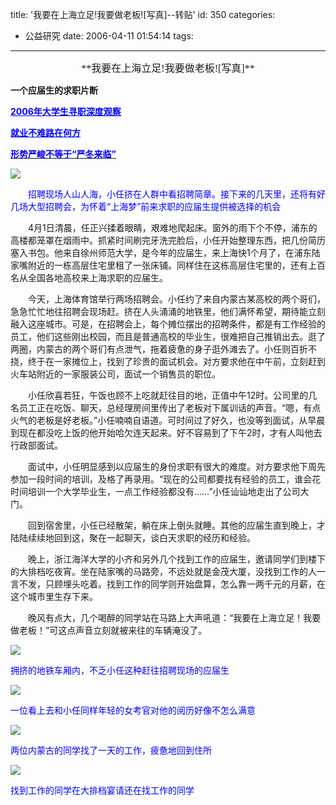 title: '我要在上海立足!我要做老板![写真]--转贴'
id: 350
categories:
  - 公益研究
date: 2006-04-11 01:54:14
tags:
---

<div id="msgcns!9697D6160EFEBC17!639" class="bvMsg"><div>
<div align="center"><font size="3"><font face="宋体"><span>**我要在上海立足!我要做老板![写真]**</span>

</font></font></div>
<span>

**一个应届生的求职片断**

**[<font color="#0000ff"><u>2006年大学生寻职深度观察</u></font>](http://www.southcn.com/weekend/commend/200604060002.htm)**

**[<font color="#0000ff"><u>就业不难路在何方</u></font>](http://www.southcn.com/weekend/top/200604060016.htm)**

**[<u><font color="#0000ff">形势严峻不等于“严冬来临”</font></u>](http://www.southcn.com/weekend/top/200604060018.htm)**

<u><font color="#0000ff">![](http://www.southcn.com/weekend/top/200604060020_36858.jpg)</font></u>

<font color="#0000ff">　　招聘现场人山人海，小任挤在人群中看招聘简章。接下来的几天里，还将有好几场大型招聘会，为怀着“上海梦”前来求职的应届生提供被选择的机会</font>

　　4月1日清晨，任正兴揉着眼睛，艰难地爬起床。窗外的雨下个不停，浦东的高楼都笼罩在烟雨中。抓紧时间刷完牙洗完脸后，小任开始整理东西，把几份简历塞入书包。他来自徐州师范大学，是今年的应届生，来上海快1个月了，在浦东陆家嘴附近的一栋高层住宅里租了一张床铺。同样住在这栋高层住宅里的，还有上百名从全国各地高校来上海求职的应届生。

　　今天，上海体育馆举行两场招聘会。小任约了来自内蒙古某高校的两个哥们，急急忙忙地往招聘会现场赶。挤在人头涌涌的地铁里，他们满怀希望，期待能立刻融入这座城市。可是，在招聘会上，每个摊位摆出的招聘条件，都是有工作经验的员工，他们这些刚出校园，而且是普通高校的毕业生，很难把自己推销出去。逛了两圈，内蒙古的两个哥们有点泄气，拖着疲惫的身子逛外滩去了。小任则百折不挠，终于在一家摊位上，找到了珍贵的面试机会。对方要求他在中午前，立刻赶到火车站附近的一家服装公司，面试一个销售员的职位。

　　小任欣喜若狂，午饭也顾不上吃就赶往目的地，正值中午12时。公司里的几名员工正在吃饭、聊天，总经理房间里传出了老板对下属训话的声音。“嗯，有点火气的老板是好老板。”小任喃喃自语道。可时间过了好久，也没等到面试，从早晨到现在都没吃上饭的他开始哈欠连天起来。好不容易到了下午2时，才有人叫他去行政部面试。

　　面试中，小任明显感到以应届生的身份求职有很大的难度。对方要求他下周先参加一段时间的培训，及格了再录用。“现在的公司都要找有经验的员工，谁会花时间培训一个大学毕业生，一点工作经验都没有……”小任讪讪地走出了公司大门。

　　回到宿舍里，小任已经散架，躺在床上倒头就睡。其他的应届生直到晚上，才陆陆续续地回到这，聚在一起聊天，谈白天求职的经历和经验。

　　晚上，浙江海洋大学的小齐和另外几个找到工作的应届生，邀请同学们到楼下的大排档吃夜宵。坐在陆家嘴的马路旁，不远处就是金茂大厦，没找到工作的人一言不发，只顾埋头吃着。找到工作的同学则开始盘算，怎么靠一两千元的月薪，在这个城市里生存下来。

　　晚风有点大，几个喝醉的同学站在马路上大声吼道：“我要在上海立足！我要做老板！”可这点声音立刻就被来往的车辆淹没了。

<font color="blue">![](http://www.southcn.com/weekend/top/200604060020_36857.jpg)</font>

<font color="blue">拥挤的地铁车厢内，不乏小任这种赶往招聘现场的应届生</font>

<font color="blue">![](http://www.southcn.com/weekend/top/200604060020_36856.jpg)</font>

<font color="blue">一位看上去和小任同样年轻的女考官对他的阅历好像不怎么满意</font>

<font color="blue">![](http://www.southcn.com/weekend/top/200604060020_36855.jpg)</font>

<font color="blue">两位内蒙古的同学找了一天的工作，疲惫地回到住所</font>

<font color="blue">![](http://www.southcn.com/weekend/top/200604060020_36854.jpg)</font>

<font color="blue">找到工作的同学在大排档宴请还在找工作的同学</font>
</span></div></div>